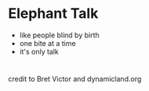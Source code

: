 # Elephant Talk

- like people blind by birth
- one bite at a time
- it's only talk

#
credit to Bret Victor and dynamicland.org
